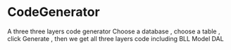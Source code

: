 # CodeGenerator
A three three layers code generator
Choose a database , choose a table , click Generate , then we get all three layers code including BLL Model DAL
